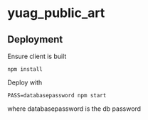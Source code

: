 # yuag_public_art

## Deployment


Ensure client is built

    npm install


Deploy with
    

    PASS=databasepassword npm start

where databasepassword is the db password
